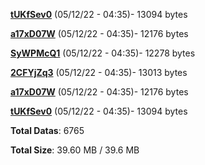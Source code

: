 [**tUKfSev0**](/data/tUKfSev0.txt) (05/12/22 - 04:35)- 13094 bytes

[**a17xD07W**](/data/a17xD07W.txt) (05/12/22 - 04:35)- 12176 bytes

[**SyWPMcQ1**](/data/SyWPMcQ1.txt) (05/12/22 - 04:35)- 12278 bytes

[**2CFYjZq3**](/data/2CFYjZq3.txt) (05/12/22 - 04:35)- 13013 bytes

[**a17xD07W**](/data/a17xD07W.txt) (05/12/22 - 04:35)- 12176 bytes

[**tUKfSev0**](/data/tUKfSev0.txt) (05/12/22 - 04:35)- 13094 bytes

**Total Datas**: 6765

**Total Size**: 39.60 MB / 39.6 MB